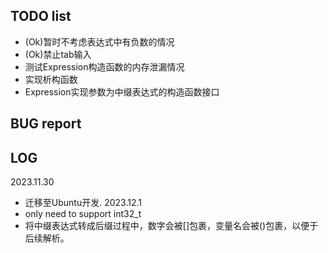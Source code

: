 ## **TODO list**
* (Ok)暂时不考虑表达式中有负数的情况
* (Ok)禁止tab输入
* 测试Expression构造函数的内存泄漏情况
* 实现析构函数
* Expression实现参数为中缀表达式的构造函数接口
## **BUG report**

## **LOG**
2023.11.30
* 迁移至Ubuntu开发.
2023.12.1
* only need to support int32_t
* 将中缀表达式转成后缀过程中，数字会被[]包裹，变量名会被()包裹，以便于后续解析。

